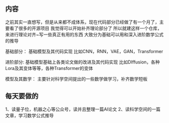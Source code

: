 

## 内容

之前其实一直想写，但是从来都不成体系，现在代码部分已经做了有一个月了，主要看了很多的开源项目
我觉得可以开始补齐理论部分了
所以就建这样一个仓库，来进行理论对齐~写一些真正有用的东西
大致分为基础可以用和深入进阶数学公式的推导

基础部分：
    基础模型及其代码实现
    比如CNN，RNN，VAE，GAN，Transformer

进阶部分:
    基础模型基础上各类论文做的改进及其代码实现
    比如DIffusion，各种Lora及其变体等等，各种Transformer的变体

模型及其数学：
    主要针对科学空间提出的一些数学做学习，补齐数学短板

## 每天要做的

1、读量子位，机器之心等公众号，读并且整理一篇AI论文
2、读科学空间的一篇文章，学习数学公式推导